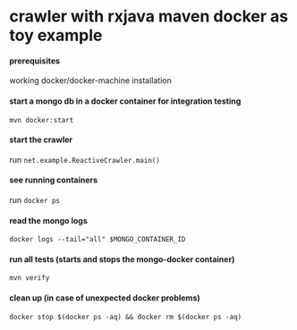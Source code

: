 # crawler with rxjava maven docker as toy example


#### prerequisites

working docker/docker-machine installation


#### start a mongo db in a docker container for integration testing

`mvn docker:start`


#### start the crawler

run `net.example.ReactiveCrawler.main()`


#### see running containers

run `docker ps`


#### read the mongo logs

`docker logs --tail="all" $MONGO_CONTAINER_ID`


#### run all tests (starts and stops the mongo-docker container)

`mvn verify`


#### clean up (in case of unexpected docker problems)

`docker stop $(docker ps -aq) && docker rm $(docker ps -aq)`